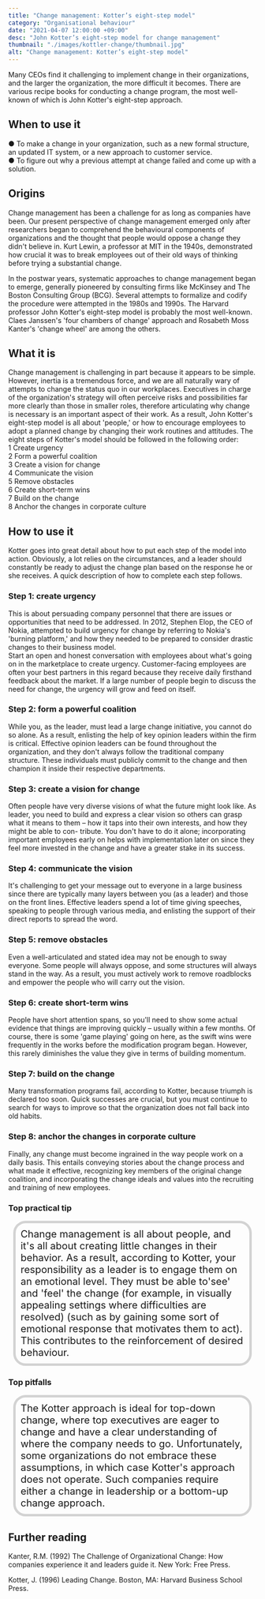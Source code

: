 ```yaml
---
title: "Change management: Kotter’s eight-step model"
category: "Organisational behaviour"
date: "2021-04-07 12:00:00 +09:00"
desc: "John Kotter’s eight-step model for change management"
thumbnail: "./images/kottler-change/thumbnail.jpg"
alt: "Change management: Kotter’s eight-step model"
---
```


Many CEOs find it challenging to implement change in their organizations, and the larger the organization, the more difficult it becomes. There are various recipe books for conducting a change program, the most well-known of which is John Kotter's eight-step approach. <br>

## When to use it

● To make a change in your organization, such as a new formal structure, an updated IT system, or a new approach to customer service. <br>
● To figure out why a previous attempt at change failed and come up with a solution.
<br>

## Origins

Change management has been a challenge for as long as companies have been. Our present perspective of change management emerged only after researchers began to comprehend the behavioural components of organizations and the thought that people would oppose a change they didn't believe in. Kurt Lewin, a professor at MIT in the 1940s, demonstrated how crucial it was to break employees out of their old ways of thinking before trying a substantial change. <br>

In the postwar years, systematic approaches to change management began to emerge, generally pioneered by consulting firms like McKinsey and The Boston Consulting Group (BCG). Several attempts to formalize and codify the procedure were attempted in the 1980s and 1990s. The Harvard professor John Kotter's eight-step model is probably the most well-known. Claes Janssen's 'four chambers of change' approach and Rosabeth Moss Kanter's 'change wheel' are among the others. <br>

## What it is

Change management is challenging in part because it appears to be simple. However, inertia is a tremendous force, and we are all naturally wary of attempts to change the status quo in our workplaces. Executives in charge of the organization's strategy will often perceive risks and possibilities far more clearly than those in smaller roles, therefore articulating why change is necessary is an important aspect of their work. As a result, John Kotter's eight-step model is all about 'people,' or how to encourage employees to adopt a planned change by changing their work routines and attitudes. The eight steps of Kotter's model should be followed in the following order: <br>
1	Create urgency<br>
2	Form a powerful coalition<br>
3	Create a vision for change<br>
4	Communicate the vision<br>
5	Remove obstacles<br>
6	Create short-term wins<br>
7	Build on the change<br>
8	Anchor the changes in corporate culture<br>


## How to use it
Kotter goes into great detail about how to put each step of the model into action. Obviously, a lot relies on the circumstances, and a leader should constantly be ready to adjust the change plan based on the response he or she receives. A quick description of how to complete each step follows. <br>

### Step 1: create urgency
This is about persuading company personnel that there are issues or opportunities that need to be addressed. In 2012, Stephen Elop, the CEO of Nokia, attempted to build urgency for change by referring to Nokia's 'burning platform,' and how they needed to be prepared to consider drastic changes to their business model. <br>
Start an open and honest conversation with employees about what's going on in the marketplace to create urgency. Customer-facing employees are often your best partners in this regard because they receive daily firsthand feedback about the market. If a large number of people begin to discuss the need for change, the urgency will grow and feed on itself. <br>

### Step 2: form a powerful coalition
While you, as the leader, must lead a large change initiative, you cannot do so alone. As a result, enlisting the help of key opinion leaders within the firm is critical. Effective opinion leaders can be found throughout the organization, and they don't always follow the traditional company structure. These individuals must publicly commit to the change and then champion it inside their respective departments. <br>

### Step 3: create a vision for change
Often people have very diverse visions of what the future might look like. As leader, you need to build and express a clear vision so others can grasp what it means to them – how it taps into their own interests, and how they might be able to con- tribute. You don't have to do it alone; incorporating important employees early on helps with implementation later on since they feel more invested in the change and have a greater stake in its success. <br>

### Step 4: communicate the vision
It's challenging to get your message out to everyone in a large business since there are typically many layers between you (as a leader) and those on the front lines. Effective leaders spend a lot of time giving speeches, speaking to people through various media, and enlisting the support of their direct reports to spread the word. <br>

### Step 5: remove obstacles
Even a well-articulated and stated idea may not be enough to sway everyone. Some people will always oppose, and some structures will always stand in the way. As a result, you must actively work to remove roadblocks and empower the people who will carry out the vision. <br>

### Step 6: create short-term wins
People have short attention spans, so you'll need to show some actual evidence that things are improving quickly – usually within a few months. Of course, there is some 'game playing' going on here, as the swift wins were frequently in the works before the modification program began. However, this rarely diminishes the value they give in terms of building momentum. <br>

### Step 7: build on the change
Many transformation programs fail, according to Kotter, because triumph is declared too soon. Quick successes are crucial, but you must continue to search for ways to improve so that the organization does not fall back into old habits. <br>

### Step 8: anchor the changes in corporate culture
Finally, any change must become ingrained in the way people work on a daily basis. This entails conveying stories about the change process and what made it effective, recognizing key members of the original change coalition, and incorporating the change ideals and values into the recruiting and training of new employees. <br>

### Top practical tip
<div style="background:transparent;
            border-radius: 25px;
            font-size: 20px; 
            padding: 10px; 
            border: 5px solid lightgray; 
            margin: 10px;">Change management is all about people, and it's all about creating little changes in their behavior. As a result, according to Kotter, your responsibility as a leader is to engage them on an emotional level. They must be able to'see' and 'feel' the change (for example, in visually appealing settings where difficulties are resolved) (such as by gaining some sort of emotional response that motivates them to act). This contributes to the reinforcement of desired behaviour.<br></div>

### Top pitfalls
<div style="background:transparent;
            border-radius: 25px;
            font-size: 20px; 
            padding: 10px; 
            border: 5px solid lightgray; 
            margin: 10px;">The Kotter approach is ideal for top-down change, where top executives are eager to change and have a clear understanding of where the company needs to go. Unfortunately, some organizations do not embrace these assumptions, in which case Kotter's approach does not operate. Such companies require either a change in leadership or a bottom-up change approach.<br></div>

## Further reading

Kanter, R.M. (1992) The Challenge of Organizational Change: How companies experience it and leaders guide it. New York: Free Press.

Kotter, J. (1996) Leading Change. Boston, MA: Harvard Business School Press.
